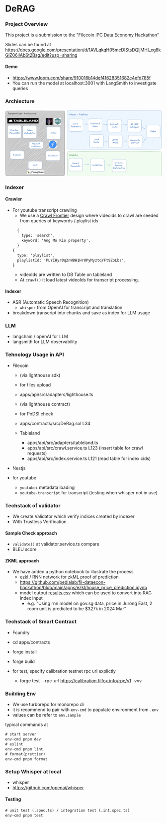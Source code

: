 # DeRAG

### Project Overview

This project is a submission to the ["Filecoin IPC Data Economy Hackathon"](https://dorahacks.io/hackathon/filecoin-data-economy/onboarding)

Slides can be found at https://docs.google.com/presentation/d/1AVLqkqH05mcDIStsDQljMHI_xg8kGiZ06iIAb6t2Bsg/edit?usp=sharing

#### Demo

- https://www.loom.com/share/910016b14def41628351682c4efd785f
- You can run the model at localhost:3001 with LangSmith to investigate queries



### Archiecture

![alt text](image.png)

### Indexer
#### Crawler
- For youtube transcript crawling
  - We use a [Crawl Frontier](https://en.wikipedia.org/wiki/Crawl_frontier) design where videoids to crawl are seeded from queries of keywords / playlist ids
  ```
    {
      type: 'search',
      keyword: 'Ang Mo Kio property',
    }
  {
    type: 'playlist',
    playlistId: 'PLYIHyr0q2nW8W1Hr0PyMyztqYFt9ZoLbs',
  }
  ```
  - videoIds are written to DB Table on tableland
  - At `crawl()` it load latest videoIds for transcript processing.

#### Indexer
- ASR (Automatic Speech Recognition)
  - `whisper` from OpenAI for transcript and translation
- breakdown transcript into chunks and save as index for LLM usage



### LLM
- langchain / openAI for LLM
- langsmith for LLM observability

### Tehnology Usage in API

- Filecoin
  - (via lighthouse sdk)
   - for files upload
    - apps/api/src/adapters/lighthouse.ts
  - (via lighthouse contract) 
   - for PoDSI check
    - apps/contracts/src/DeRag.sol L34

  - Tableland
    - apps/api/src/adapters/tableland.ts
    - apps/api/src/crawl.service.ts L123 (insert table for crawl requests)
    - apps/api/src/index.service.ts L121 (read table for index cids)

- Nestjs
- for youtube
  - `youtubei` metadata loading
  - `youtube-transcript` for transcript (testing when whisper not in use)


### Techstack of validator
- We create Validator which verify indices created by indexer
- With Trustless Verification

#### Sample Check approach
- `validate()` at validator.service.ts compare
- BLEU score

#### ZKML approach
- We have added a python notebook to illustrate the process
  - ezkl / RNN network for zkML proof of prediction
  - https://github.com/pedialab/fil-dataecon-hackathon/blob/main/apps/ezkl/house_price_prediction.ipynb
  - model output [results.csv](apps/ezkl/results.csv) which can be used to convert into RAG index input
    - e.g. "Using rnn model on gov.sg data, price in Jurong East, 2 room unit is predicted to be $327k in 2024 Mar"


### Techstack of Smart Contract

- Foundry
- cd apps/contracts
- forge install
- forge build

- for test, specify calibration testnet rpc url explictly
  -  forge test --rpc-url https://calibration.filfox.info/rpc/v1 -vvv

### Building Env

- We use turborepo for monorepo cli
- it is recommend to pair with `env-cmd` to populate environment from `.env`
- values can be refer to `env.sample`

typical commands at

```
# start server
env-cmd pnpm dev
# eslint
env-cmd pnpm lint
# format(prettier)
env-cmd pnpm format
```

### Setup Whisper at local
- whisper
- https://github.com/openai/whisper

#### Testing


```
# unit test (.spec.ts) / integration test (.int.spec.ts)
env-cmd pnpm test

```